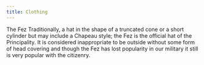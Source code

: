 ```yaml
---
title: Clothing
---
```


The Fez
Traditionally, a hat in the shape of a truncated cone or a short cylinder but may include a Chapeau style; the Fez is the official hat of the Principality. It is considered inappropriate to be outside without some form of head covering and though the Fez has lost popularity in our military it still is very popular with the citizenry.